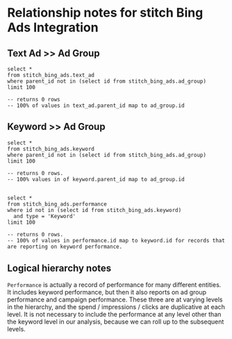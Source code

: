 # Relationship notes for stitch Bing Ads Integration

## Text Ad >> Ad Group

```
select *
from stitch_bing_ads.text_ad
where parent_id not in (select id from stitch_bing_ads.ad_group)
limit 100

-- returns 0 rows
-- 100% of values in text_ad.parent_id map to ad_group.id
```


## Keyword >> Ad Group

```
select *
from stitch_bing_ads.keyword
where parent_id not in (select id from stitch_bing_ads.ad_group)
limit 100

-- returns 0 rows.
-- 100% values in of keyword.parent_id map to ad_group.id
```

##

```
select *
from stitch_bing_ads.performance
where id not in (select id from stitch_bing_ads.keyword)
  and type = 'Keyword'
limit 100

-- returns 0 rows.
-- 100% of values in performance.id map to keyword.id for records that are reporting on keyword performance.
```

## Logical hierarchy notes

`Performance` is actually a record of performance for many different entities. It includes keyword performance, but then it also reports on ad group performance and campaign performance. These three are at varying levels in the hierarchy, and the spend / impressions / clicks are duplicative at each level. It is not necessary to include the performance at any level other than the keyword level in our analysis, because we can roll up to the subsequent levels.
